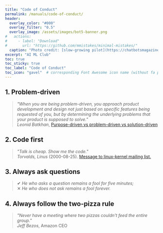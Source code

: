 ```yaml
---
title: "Code of Conduct"
permalink: /manuals/code-of-conduct/
header:
  overlay_color: "#000"
  overlay_filter: "0.5"
  overlay_image: /assets/images/bot5-banner.png
#   actions:
#     - label: "Download"
#       url: "https://github.com/mmistakes/minimal-mistakes/"
  caption: "Photo credit: [slow-growing pilot](https://chatbotsmagazine.com/why-a-slow-growing-pilot-is-vital-for-chatbot-success-cce7875f93b3)"
excerpt: "AI ML Club"
toc: true
toc_sticky: true
toc_label: "Code of Conduct"
toc_icon: "gavel"  # corresponding Font Awesome icon name (without fa prefix)
---
```


## 1. Problem-driven

> _"When you are being problem-driven, you approach product development and design not just based on specific features being requested of you, but by determining the underlying problems that your product is supposed to solve."_  
> <cite>Leonid Batkhan</cite>, [Purpose-driven vs problem-driven vs solution-driven](http://www.lenetek.com/blog/purpose-driven-problem-driven-solution-driven/)

## 2. Code first

> _"Talk is cheap. Show me the code."_  
> <cite>Torvalds, Linus</cite> (2000-08-25). [Message to linux-kernel mailing list.](https://lkml.org/lkml/2000/8/25/132)

## 3. Always ask questions

> ✔ _He who asks a question remains a fool for five minutes;_  
> ✕ _He who does not ask remains a fool forever._

## 4. Always follow the **two-pizza rule**

> _"Never have a meeting where two pizzas couldn't feed the entire group."_  
> <cite>Jeff Bezos</cite>, Amazon CEO
